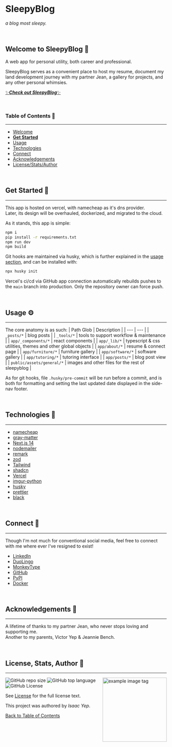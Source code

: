 # **SleepyBlog**

_a blog most sleepy._

<br />

## **Welcome to SleepyBlog 👋**

A web app for personal utility, both career and professional.

SleepyBlog serves as a convenient place to host my resume, document my land development journey with my partner Jean, a gallery for projects, and any other personal whimsies.

[✨***Check out SleepyBlog***✨](https://sleepyblog.org)

<br />

### **Table of Contents** 📖

<hr>

- [Welcome](#welcome-to-sleepyblog)
- [**Get Started**](#get-started-)
- [Usage](#usage-)
- [Technologies](#technologies-)
- [Connect](#connect-)
- [Acknowledgements](#acknowledgements-)
- [License/Stats/Author](#license-stats-author-)

<br />

## **Get Started 🚀**

<hr>

This app is hosted on vercel, with namecheap as it's dns provider. \
Later, its design will be overhauled, dockerized, and migrated to the cloud.

As it stands, this app is simple:
```sh
npm i
pip install -r requirements.txt
npm run dev
npm build
```

Git hooks are maintained via husky, which is further explained in the [usage section](#usage-), and can be installed with:
```sh
npx husky init
```

Vercel's ci/cd via GitHub app connection automatically rebuilds pushes to the `main` branch into production. Only the repository owner can force push.

<br />

## **Usage ⚙**

<hr>

The core anatomy is as such:
| Path Glob | Description |
| --- | --- |
| `_posts/*` | blog posts |
| `_tools/*` | tools to support workflow & maintenance |
| `app/_components/*` | react components  |
| `app/_lib/*` | typescript & css utilities, themes and other global objects |
| `app/about/*` | resume & connect page |
| `app/furniture/*` | furniture gallery |
| `app/software/*` | software gallery |
| `app/tutoring/*` | tutoring interface |
| `app/posts/*` | blog post view |
| `public/assets/general/*` | images and other files for the rest of sleepyblog |

As for git hooks, file `.husky/pre-commit` will be run before a commit, and is both for formatting and setting the last updated date displayed in the side-nav footer.

<br />

## **Technologies 🧰**

<hr>

- [namecheap](https://www.namecheap.com/)
- [gray-matter](https://www.npmjs.com/package/gray-matter)
- [Next.js 14](https://nextjs.org/docs)
- [nodemailer](https://www.npmjs.com/package/nodemailer)
- [remark](https://github.com/remarkjs/remark-html)
- [zod](https://zod.dev/)
- [Tailwind](https://tailwindcss.com/docs/grid-auto-flow)
- [shadcn](https://ui.shadcn.com/docs/components)
- [Vercel](https://nextjs.org/docs/deployment)
- [imgur-python](https://faustocarrera.github.io/imgur-python/)
- [husky](https://typicode.github.io/husky/)
- [prettier](https://www.npmjs.com/package/prettier)
- [black](https://github.com/psf/black)

<br />

## **Connect 🤝**

<hr>

Though I'm not much for conventional social media, feel free to connect with me where ever I've resigned to exist!
- [LinkedIn](https://linkedin.com/in/anthonybench)
- [DuoLingo](https://duolingo.com/profile/thesleepyboy)
- [MonkeyType](https://monkeytype.com/profile/boysleepy)
- [GitHub](https://github.com/anthonybench)
- [PyPI](https://pypi.org/user/sleepyboy)
- [Docker](https://hub.docker.com/u/sleepyboy)

<br />

## **Acknowledgements 💙**

<hr>

A lifetime of thanks to my partner Jean, who never stops loving and supporting me. \
Another to my parents, Victor Yep & Jeannie Bench.

<br />

## **License, Stats, Author 📜**

<hr>

<img align="right" alt="example image tag" src="https://i.imgur.com/jtNwEWu.png" width="200" />

<!-- badge cluster -->

![GitHub repo size](https://img.shields.io/github/repo-size/anthonybench/sleepyblog)
![GitHub top language](https://img.shields.io/github/languages/top/anthonybench/sleepyblog)
![GitHub License](https://img.shields.io/github/license/anthonybench/sleepyblog)

<!-- / -->

See [License](LICENSE) for the full license text.

This project was authored by _Isaac Yep_.

[Back to Table of Contents](#table-of-contents-)
